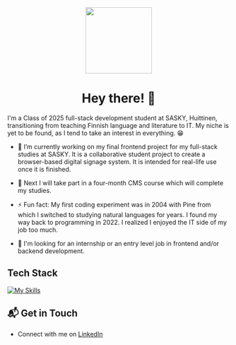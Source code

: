 <div id="header" align="center">
<img src="https://media4.giphy.com/media/v1.Y2lkPTc5MGI3NjExaWdiNW5jbnUycmYzNThwN2UzNGVicHFxYXdtNnNiMTA2MWF4eTVtMCZlcD12MV9pbnRlcm5hbF9naWZfYnlfaWQmY3Q9cw/ZbVUHWoiLTzMWmKXuo/giphy.gif" width="150" />
<h1>
  Hey there! 👋
</h1> 
</div>

I'm a Class of 2025 full-stack development student at SASKY, Huittinen, transitioning from teaching Finnish language and literature to IT. My niche is yet to be found, as I tend to take an interest in everything. :grin:

- 🔭 I’m currently working on my final frontend project for my full-stack studies at SASKY. It is a collaborative student project to create a browser-based digital signage system. It is intended for real-life use once it is finished.
- 🌱 Next I will take part in a four-month CMS course which will complete my studies.
- ⚡ Fun fact: My first coding experiment was in 2004 with Pine from which I switched to studying natural languages for years. I found my way back to programming in 2022. I realized I enjoyed the IT side of my job too much.

- :green_heart: I'm looking for an internship or an entry level job in frontend and/or backend development. 

## Tech Stack
[![My Skills](https://skillicons.dev/icons?i=js,react,html,css,sass,php,postgresql)](https://skillicons.dev)

## 📬 Get in Touch

- Connect with me on [LinkedIn](www.linkedin.com/in/leena-kevatkyla)
